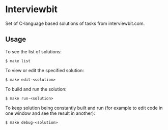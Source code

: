 # Interviewbit

Set of C-language based solutions of tasks from interviewbit.com.

## Usage

To see the list of solutions:

```
$ make list
```

To view or edit the specified solution:

```
$ make edit-<solution>
```

To build and run the solution:

```
$ make run-<solution>
```

To keep solution being constantly built and run (for example to edit code in
one window and see the result in another):

```
$ make debug-<solution>
```

